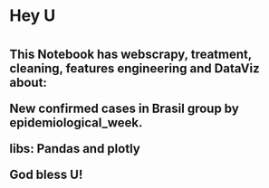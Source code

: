 <h1>Hey U<h1>

<h2>This Notebook has webscrapy, treatment, cleaning, features engineering and DataViz about:

New confirmed cases in Brasil group by epidemiological_week.

libs: Pandas and plotly

God bless U!<h2>
